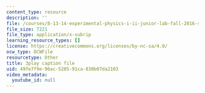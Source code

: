 ```yaml
---
content_type: resource
description: ''
file: /courses/8-13-14-experimental-physics-i-ii-junior-lab-fall-2016-spring-2017/49fe7f9e96ac528591ca830b07da2103_N1PimixqqXQ.vtt
file_size: 7221
file_type: application/x-subrip
learning_resource_types: []
license: https://creativecommons.org/licenses/by-nc-sa/4.0/
ocw_type: OCWFile
resourcetype: Other
title: 3play caption file
uid: 49fe7f9e-96ac-5285-91ca-830b07da2103
video_metadata:
  youtube_id: null
---
```

